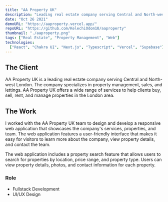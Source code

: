```yaml
---
title: "AA Property UK"
description: "Leading real estate company serving Central and North-west London"
date: "Oct 26 2021"
demoURL: "https://aaproperty.vercel.app/"
repoURL: "https://github.com/KelechiOdom10/aaproperty"
thumbnail: "./aaproperty.png"
tags: ["Real Estate", "Property Management", "Web"]
technologies:
  ["React", "Chakra UI", "Next.js", "Typescript", "Vercel", "Supabase"]
---
```


## The Client

AA Property UK is a leading real estate company serving Central and North-west London. The company specializes in property management, sales, and lettings. AA Property UK offers a wide range of services to help clients buy, sell, rent, and manage properties in the London area.

## The Work

I worked with the AA Property UK team to design and develop a responsive web application that showcases the company's services, properties, and team. The web application features a user-friendly interface that makes it easy for visitors to learn more about the company, view property details, and contact the team.

The web application includes a property search feature that allows users to search for properties by location, price range, and property type. Users can view property details, photos, and contact information for each property.

### Role

- Fullstack Development
- UI/UX Design
